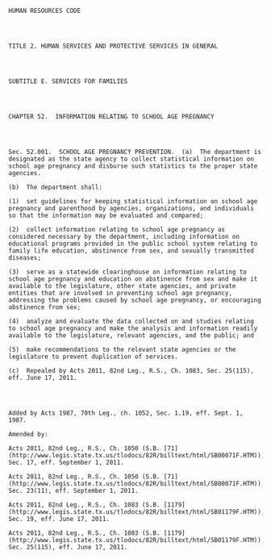 ﻿
    
    
    	
    					
    
    
    HUMAN RESOURCES CODE
    
      
    
    
    TITLE 2. HUMAN SERVICES AND PROTECTIVE SERVICES IN GENERAL
    
      
    
    
    SUBTITLE E. SERVICES FOR FAMILIES
    
      
    
    
    CHAPTER 52.  INFORMATION RELATING TO SCHOOL AGE PREGNANCY
    
      
    
    
    Sec. 52.001.  SCHOOL AGE PREGNANCY PREVENTION.  (a)  The department is designated as the state agency to collect statistical information on school age pregnancy and disburse such statistics to the proper state agencies.
    
    (b)  The department shall:
    
    (1)  set guidelines for keeping statistical information on school age pregnancy and parenthood by agencies, organizations, and individuals so that the information may be evaluated and compared;
    
    (2)  collect information relating to school age pregnancy as considered necessary by the department, including information on educational programs provided in the public school system relating to family life education, abstinence from sex, and sexually transmitted diseases;
    
    (3)  serve as a statewide clearinghouse on information relating to school age pregnancy and education on abstinence from sex and make it available to the legislature, other state agencies, and private entities that are involved in preventing school age pregnancy, addressing the problems caused by school age pregnancy, or encouraging abstinence from sex;
    
    (4)  analyze and evaluate the data collected on and studies relating to school age pregnancy and make the analysis and information readily available to the legislature, relevant agencies, and the public; and
    
    (5)  make recommendations to the relevant state agencies or the legislature to prevent duplication of services.
    
    (c)  Repealed by Acts 2011, 82nd Leg., R.S., Ch. 1083, Sec. 25(115), eff. June 17, 2011.
    
    
    
    
    Added by Acts 1987, 70th Leg., ch. 1052, Sec. 1.19, eff. Sept. 1, 1987.
    
    Amended by: 
    
    Acts 2011, 82nd Leg., R.S., Ch. 1050 (S.B. [71](http://www.legis.state.tx.us/tlodocs/82R/billtext/html/SB00071F.HTM)), Sec. 17, eff. September 1, 2011.
    
    Acts 2011, 82nd Leg., R.S., Ch. 1050 (S.B. [71](http://www.legis.state.tx.us/tlodocs/82R/billtext/html/SB00071F.HTM)), Sec. 23(11), eff. September 1, 2011.
    
    Acts 2011, 82nd Leg., R.S., Ch. 1083 (S.B. [1179](http://www.legis.state.tx.us/tlodocs/82R/billtext/html/SB01179F.HTM)), Sec. 19, eff. June 17, 2011.
    
    Acts 2011, 82nd Leg., R.S., Ch. 1083 (S.B. [1179](http://www.legis.state.tx.us/tlodocs/82R/billtext/html/SB01179F.HTM)), Sec. 25(115), eff. June 17, 2011.
    
    
    
    
    				
